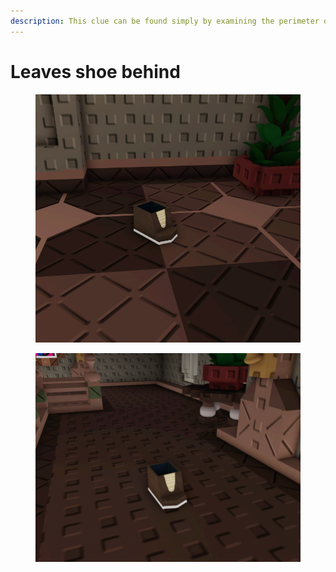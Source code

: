 ```yaml
---
description: This clue can be found simply by examining the perimeter of the map.
---
```


# Leaves shoe behind

<div><figure><img src="../../.gitbook/assets/image (2) (2).png" alt=""><figcaption></figcaption></figure> <figure><img src="../../.gitbook/assets/file2 (17).png" alt=""><figcaption></figcaption></figure></div>
